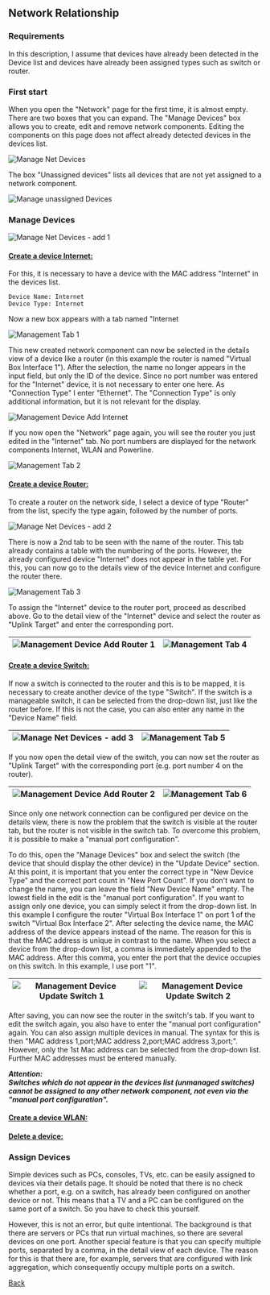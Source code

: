 ## Network Relationship

### Requirements

In this description, I assume that devices have already been detected in the Device list and devices have already been assigned types such as switch or router.

### First start

When you open the "Network" page for the first time, it is almost empty. There are two boxes that you can expand. The "Manage Devices" box allows you to create, 
edit and remove network components. Editing the components on this page does not affect already detected devices in the devices list.

![Manage Net Devices][Manage_Net_Devices]

The box "Unassigned devices" lists all devices that are not yet assigned to a network component.

![Manage unassigned Devices][Manage_unassigned_Devices]

### Manage Devices

![Manage Net Devices - add 1][Manage_Net_Devices_add_1]

#### <ins>Create a device Internet:</ins>

For this, it is necessary to have a device with the MAC address "Internet" in the devices list.
```
Device Name: Internet
Device Type: Internet
```

Now a new box appears with a tab named "Internet

![Management Tab 1][Management_tab_1]

This new created network component can now be selected in the details view of a device like a router (in this example the router is named "Virtual Box Interface 1"). 
After the selection, the name no longer appears in the input field, but only the ID of the device. Since no port number was entered for the "Internet" device, it is 
not necessary to enter one here. As "Connection Type" I enter "Ethernet". The "Connection Type" is only additional information, but it is not relevant for the display.

![Management Device Add Internet][Management_Device_Add_Internet]

If you now open the "Network" page again, you will see the router you just edited in the "Internet" tab. No port numbers are displayed for the network components 
Internet, WLAN and Powerline.

![Management Tab 2][Management_tab_2]

#### <ins>Create a device Router:</ins>

To create a router on the network side, I select a device of type "Router" from the list, specify the type again, followed by the number of ports.

![Manage Net Devices - add 2][Manage_Net_Devices_add_2]

There is now a 2nd tab to be seen with the name of the router. This tab already contains a table with the numbering of the ports. However, the already configured 
device "Internet" does not appear in the table yet. For this, you can now go to the details view of the device Internet and configure the router there.

![Management Tab 3][Management_tab_3]

To assign the "Internet" device to the router port, proceed as described above. Go to the detail view of the "Internet" device and select the router as "Uplink Target" 
and enter the corresponding port.

| ![Management Device Add Router 1][Management_Device_Add_Router_1] | ![Management Tab 4][Management_tab_4] |
| ------------------------------------------------------------------|---------------------------------------|

#### <ins>Create a device Switch:</ins>

If now a switch is connected to the router and this is to be mapped, it is necessary to create another device of the type "Switch". If the switch is a manageable 
switch, it can be selected from the drop-down list, just like the router before. If this is not the case, you can also enter any name in the "Device Name" field.

| ![Manage Net Devices - add 3][Manage_Net_Devices_add_3] | ![Management Tab 5][Management_tab_5] |
| --------------------------------------------------------|---------------------------------------|

If you now open the detail view of the switch, you can now set the router as "Uplink Target" with the corresponding port (e.g. port number 4 on the router).

| ![Management Device Add Router 2][Management_Device_Add_Router_2] | ![Management Tab 6][Management_tab_6] |
| ------------------------------------------------------------------|---------------------------------------|

Since only one network connection can be configured per device on the details view, there is now the problem that the switch is visible at the router tab, but 
the router is not visible in the switch tab.
To overcome this problem, it is possible to make a "manual port configuration".

To do this, open the "Manage Devices" box and select the switch (the device that should display the other device) in the "Update Device" section. At this point, 
it is important that you enter the correct type in "New Device Type" and the correct port count in "New Port Count". If you don't want to change the name, you can 
leave the field "New Device Name" empty.
The lowest field in the edit is the "manual port configuration". If you want to assign only one device, you can simply select it from the drop-down list. In this 
example I configure the router "Virtual Box Interface 1" on port 1 of the switch "Virtual Box Interface 2". After selecting the device name, the MAC address of 
the device appears instead of the name. The reason for this is that the MAC address is unique in contrast to the name. 
When you select a device from the drop-down list, a comma is immediately appended to the MAC address. After this comma, you enter the port that the device 
occupies on this switch. In this example, I use port "1".


| ![Management Device Update Switch 1][Management_Device_Update_Switch_1] | ![Management Device Update Switch 2][Management_Device_Update_Switch_2] |
| ------------------------------------------------------------------------|-------------------------------------------------------------------------|

After saving, you can now see the router in the switch's tab. If you want to edit the switch again, you also have to enter the "manual port configuration" again. 
You can also assign multiple devices in manual. The syntax for this is then "MAC address 1,port;MAC address 2,port;MAC address 3,port;". However, only the 1st 
Mac address can be selected from the drop-down list. Further MAC addresses must be entered manually.

***Attention:***<br>
***Switches which do not appear in the devices list (unmanaged switches) cannot be assigned to any other network component, not even via the "manual port configuration".***


#### <ins>Create a device WLAN:</ins>

#### <ins>Delete a device:</ins>


### Assign Devices

Simple devices such as PCs, consoles, TVs, etc. can be easily assigned to devices via their details page. It should be noted that there is no check whether a port, 
e.g. on a switch, has already been configured on another device or not. This means that a TV and a PC can be configured on the same port of a switch. So you have 
to check this yourself.

However, this is not an error, but quite intentional. The background is that there are servers or PCs that run virtual machines, so there are several devices on 
one port. Another special feature is that you can specify multiple ports, separated by a comma, in the detail view of each device. The reason for this is that 
there are, for example, servers that are configured with link aggregation, which consequently occupy multiple ports on a switch.



[Back](https://github.com/leiweibau/Pi.Alert#front)

[Manage_Net_Devices]:                 ./img/netrel_management_1.jpg                "Manage Net Devices"
[Manage_Net_Devices_add_1]:           ./img/netrel_management_add_1.jpg            "Manage Net Devices - add 1"
[Manage_Net_Devices_add_2]:           ./img/netrel_management_add_2.jpg            "Manage Net Devices - add 2"
[Manage_Net_Devices_add_3]:           ./img/netrel_management_add_3.jpg            "Manage Net Devices - add 3"

[Management_tab_1]:      		      ./img/netrel_management_tab_1.jpg            "Management Tab 1"
[Management_tab_2]:      		      ./img/netrel_management_tab_2.jpg            "Management Tab 2"
[Management_tab_3]:      		      ./img/netrel_management_tab_3.jpg            "Management Tab 3"
[Management_tab_4]:      		      ./img/netrel_management_tab_4.jpg            "Management Tab 4"
[Management_tab_5]:      		      ./img/netrel_management_tab_5.jpg            "Management Tab 5"
[Management_tab_6]:      		      ./img/netrel_management_tab_6.jpg            "Management Tab 6"
[Management_Device_Add_Internet]:     ./img/netrel_management_assign_internet.jpg  "Management Device Add Internet"
[Management_Device_Add_Router_1]:     ./img/netrel_management_assign_router_1.jpg  "Management Device Add Router 1"
[Management_Device_Add_Router_2]:     ./img/netrel_management_assign_router_2.jpg  "Management Device Add Router 2"

[Management_Device_Update_Switch_1]:  ./img/netrel_management_update_switch_1.jpg  "Management Device Update Switch 1"
[Management_Device_Update_Switch_2]:  ./img/netrel_management_update_switch_2.jpg  "Management Device Update Switch 2"

[Manage_Net_Devices_update]:          ./img/netrel_management_update.jpg           "Manage Net Devices - update"
[Manage_Net_Devices_delete]:          ./img/netrel_management_delete.jpg           "Manage Net Devices - delete"
[Manage_unassigned_Devices]:          ./img/netrel_unassigned.jpg                  "Manage unassigned Devices"